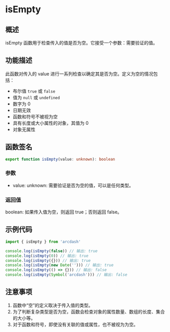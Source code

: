 # isEmpty

## 概述
isEmpty 函数用于检查传入的值是否为空。它接受一个参数：需要验证的值。

## 功能描述
此函数对传入的 value 进行一系列检查以确定其是否为空。定义为空的情况包括：
- 布尔值 `true` 或 `false`
- 值为 `null` 或 `undefined`
- 数字为 0
- 日期无效
- 函数和符号不被视为空
- 具有长度或大小属性的对象，其值为 0
- 对象无属性

## 函数签名
```typescript
export function isEmpty(value: unknown): boolean
```

### 参数
- value: unknown: 需要验证是否为空的值，可以是任何类型。

### 返回值
boolean: 如果传入值为空，则返回 true；否则返回 false。

## 示例代码
```typescript
import { isEmpty } from 'arcdash'

console.log(isEmpty(false)) // 输出: true
console.log(isEmpty(0)) // 输出: true
console.log(isEmpty({})) // 输出: true
console.log(isEmpty(new Date(''))) // 输出: true
console.log(isEmpty(() => {})) // 输出: false
console.log(isEmpty(Symbol('arcdash'))) // 输出: false
```

## 注意事项
1. 函数中“空”的定义取决于传入值的类型。
2. 为了判断复杂类型是否为空，函数会检查对象的属性数量、数组的长度、集合的大小等。
3. 对于函数和符号，即使没有关联的值或属性，也不被视为为空。
